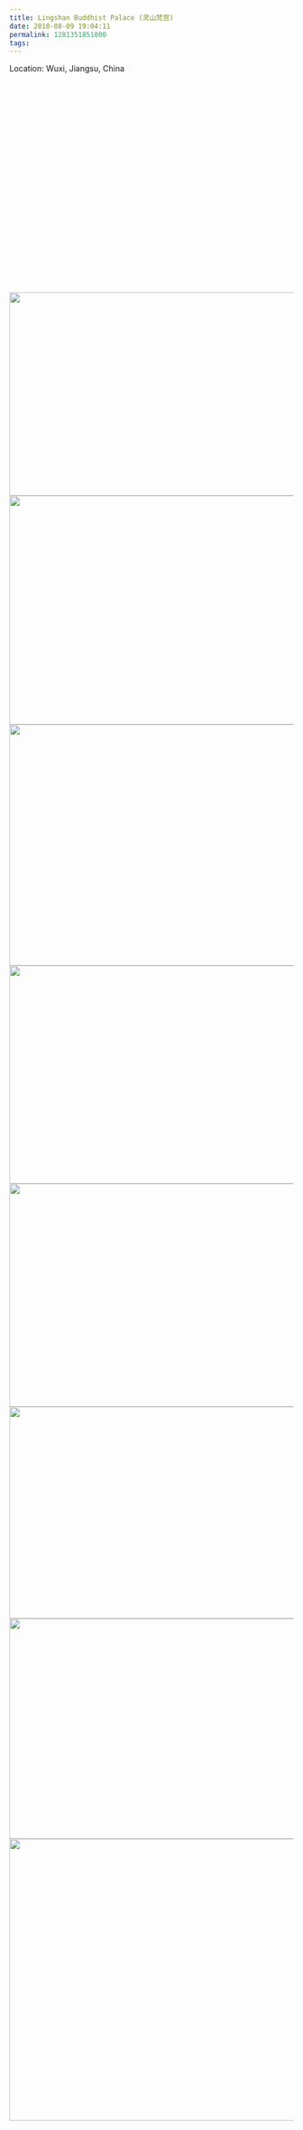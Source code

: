```yaml
---
title: Lingshan Buddhist Palace (灵山梵宫)
date: 2010-08-09 19:04:11
permalink: 1281351851000
tags: 
---
```


Location: Wuxi, Jiangsu, China

<object width="640" height="360"><param name="allowfullscreen" value="true" /><param name="allowscriptaccess" value="always" /><param name="movie" value="http://vimeo.com/moogaloop.swf?clip_id=13388727&amp;server=vimeo.com&amp;show_title=1&amp;show_byline=0&amp;show_portrait=0&amp;color=00ADEF&amp;fullscreen=1&amp;autoplay=0&amp;loop=0" /><embed src="http://vimeo.com/moogaloop.swf?clip_id=13388727&amp;server=vimeo.com&amp;show_title=1&amp;show_byline=0&amp;show_portrait=0&amp;color=00ADEF&amp;fullscreen=1&amp;autoplay=0&amp;loop=0" type="application/x-shockwave-flash" allowfullscreen="true" allowscriptaccess="always" width="640" height="360"></embed></object>

<img class="alignnone" title="1" src="http://farm5.static.flickr.com/4117/4798225231_16a21d22ff_z.jpg" alt="" width="640" height="360" />

<img class="alignnone" title="2" src="http://farm5.static.flickr.com/4123/4798244767_378f489cf7_z.jpg" alt="" width="640" height="405" />

<img class="alignnone" title="3" src="http://farm5.static.flickr.com/4142/4798226275_547735c2e1_z.jpg" alt="" width="640" height="427" />

<img class="alignnone" title="4" src="http://farm5.static.flickr.com/4143/4798858752_e3d835a696_z.jpg" alt="" width="640" height="386" />

<img class="alignnone" title="5" src="http://farm5.static.flickr.com/4079/4798863358_09077a82b1_z.jpg" alt="" width="640" height="395" />

<img class="alignnone" title="6" src="http://farm5.static.flickr.com/4073/4798861108_b7c78aaa49_z.jpg" alt="" width="640" height="375" />

<img class="alignnone" title="6" src="http://farm5.static.flickr.com/4142/4798230819_1f764acffd_z.jpg" alt="" width="640" height="390" />

<img class="alignnone" title="7" src="http://farm5.static.flickr.com/4142/4798861600_9b0df47e4d_z.jpg" alt="" width="640" height="499" />